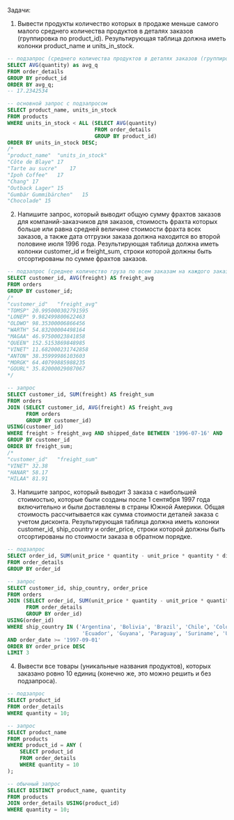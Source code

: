 Задачи:
1. Вывести продукты количество которых в продаже меньше самого малого среднего количества продуктов в деталях заказов (группировка по product_id). Результирующая таблица должна иметь колонки product_name и units_in_stock.
```SQL
-- подзапрос (среднего количества продуктов в деталях заказов (группировка по product_id)
SELECT AVG(quantity) as avg_q
FROM order_details
GROUP BY product_id
ORDER BY avg_q;
-- 17.2342534

-- основной запрос с подзапросом
SELECT product_name, units_in_stock
FROM products
WHERE units_in_stock < ALL (SELECT AVG(quantity)
						    FROM order_details
						    GROUP BY product_id)
ORDER BY units_in_stock DESC;
/*
"product_name"	"units_in_stock"
"Côte de Blaye"	17
"Tarte au sucre"	17
"Ipoh Coffee"	17
"Chang"	17
"Outback Lager"	15
"Gumbär Gummibärchen"	15
"Chocolade"	15
```

2. Напишите запрос, который выводит общую сумму фрахтов заказов для компаний-заказчиков для заказов, стоимость фрахта которых больше или равна средней величине стоимости фрахта всех заказов, а также дата отгрузки заказа должна находится во второй половине июля 1996 года. Результирующая таблица должна иметь колонки customer_id и freight_sum, строки которой должны быть отсортированы по сумме фрахтов заказов.
```SQL
-- подзапрос (среднее количество груза по всем заказам на каждого заказчика)
SELECT customer_id, AVG(freight) AS freight_avg
FROM orders
GROUP BY customer_id;
/*
"customer_id"	"freight_avg"
"TOMSP"	20.995000302791595
"LONEP"	9.982499800622463
"OLDWO"	98.35300006866456
"WARTH"	54.83200004498164
"MAGAA"	46.97500023841858
"QUEEN"	152.5153869848985
"VINET"	11.682000231742858
"ANTON"	38.35999986103603
"MORGK"	64.40799885988235
"GOURL"	35.82000029087067
*/

-- запрос
SELECT customer_id, SUM(freight) AS freight_sum
FROM orders
JOIN (SELECT customer_id, AVG(freight) AS freight_avg
	  FROM orders
	  GROUP BY customer_id)
USING(customer_id)
WHERE freight > freight_avg AND shipped_date BETWEEN '1996-07-16' AND '1996-07-31'
GROUP BY customer_id
ORDER BY freight_sum;
/*
"customer_id"	"freight_sum"
"VINET"	32.38
"HANAR"	58.17
"HILAA"	81.91
```

3. Напишите запрос, который выводит 3 заказа с наибольшей стоимостью, которые были созданы после 1 сентября 1997 года включительно и были доставлены в страны Южной Америки. Общая стоимость рассчитывается как сумма стоимости деталей заказа с учетом дисконта. Результирующая таблица должна иметь колонки customer_id, ship_country и order_price, строки которой должны быть отсортированы по стоимости заказа в обратном порядке.

```SQL
-- подзапрос
SELECT order_id, SUM(unit_price * quantity - unit_price * quantity * discount) AS order_price
FROM order_details
GROUP BY order_id

-- запрос
SELECT customer_id, ship_country, order_price
FROM orders
JOIN (SELECT order_id, SUM(unit_price * quantity - unit_price * quantity * discount) AS order_price
	  FROM order_details
	  GROUP BY order_id)
USING(order_id)
WHERE ship_country IN ('Argentina', 'Bolivia', 'Brazil', 'Chile', 'Colombia', 
						'Ecuador', 'Guyana', 'Paraguay', 'Suriname', 'Uruguay', 'Venezuela')
AND order_date >= '1997-09-01'
ORDER BY order_price DESC
LIMIT 3
```


4. Вывести все товары (уникальные названия продуктов), которых заказано ровно 10 единиц (конечно же, это можно решить и без подзапроса).
```SQL
-- подзапрос
SELECT product_id
FROM order_details
WHERE quantity = 10;

-- запрос
SELECT product_name
FROM products
WHERE product_id = ANY (
	SELECT product_id
	FROM order_details
	WHERE quantity = 10
);

-- обычный запрос
SELECT DISTINCT product_name, quantity
FROM products
JOIN order_details USING(product_id)
WHERE quantity = 10;
```